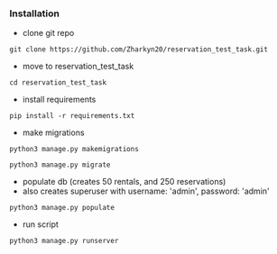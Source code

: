 ### Installation
- clone git repo 
```
git clone https://github.com/Zharkyn20/reservation_test_task.git
```
- move to reservation_test_task
```
cd reservation_test_task
```
- install requirements
```
pip install -r requirements.txt
```
- make migrations
```
python3 manage.py makemigrations
```
```
python3 manage.py migrate
```
- populate db (creates 50 rentals, and 250 reservations)
- also creates superuser with username: 'admin', password: 'admin'
```
python3 manage.py populate
```
- run script
```
python3 manage.py runserver
```
